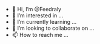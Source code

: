- 👋 Hi, I’m @Feedraly
- 👀 I’m interested in ...
- 🌱 I’m currently learning ...
- 💞️ I’m looking to collaborate on ...
- 📫 How to reach me ...

<!---
Feedraly/Feedraly is a ✨ special ✨ repository because its `README.md` (this file) appears on your GitHub profile.
You can click the Preview link to take a look at your changes.
--->
